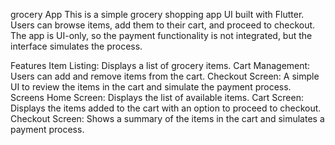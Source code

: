 grocery App
This is a simple grocery shopping app UI built with Flutter. Users can browse items, add them to their cart, and proceed to checkout. The app is UI-only, so the payment functionality is not integrated, but the interface simulates the process.

Features
Item Listing: Displays a list of grocery items.
Cart Management: Users can add and remove items from the cart.
Checkout Screen: A simple UI to review the items in the cart and simulate the payment process.
Screens
Home Screen: Displays the list of available items.
Cart Screen: Displays the items added to the cart with an option to proceed to checkout.
Checkout Screen: Shows a summary of the items in the cart and simulates a payment process.
